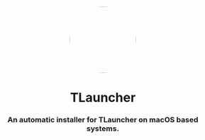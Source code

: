 <div align="center">

<img style="border-radius:50%" height="150px" src="https://tlauncher.org/fav-icon-512.png">

<h1>TLauncher</h1>

<h3>An automatic installer for TLauncher on macOS based systems.</h3>
</div>
